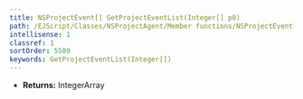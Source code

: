 ```yaml
---
title: NSProjectEvent[] GetProjectEventList(Integer[] p0)
path: /EJScript/Classes/NSProjectAgent/Member functions/NSProjectEvent[] GetProjectEventList(Integer[] p_0)
intellisense: 1
classref: 1
sortOrder: 5589
keywords: GetProjectEventList(Integer[])
---
```



* **Returns:** IntegerArray


